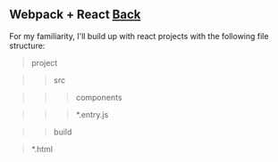 ## Webpack + React [Back](./../webpack.md)

For my familiarity, I'll build up with react projects with the following file structure:

> project

>> src

>>> components

>>> *.entry.js

>> build

> *.html

